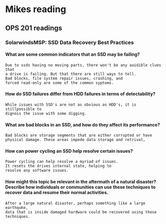 # Mikes reading

## OPS 201 readings


### SolarwindsMSP: SSD Data Recovery Best Practices


#### What are some common indicators that an SSD may be failing?
    Due to ssds having no moving parts, there won't be any auidible clues that
    a drive is failing. But that there are still ways to tell. 
    Bad blocks, file system repair issues, crashing, and 
    forced read-only are some of the common syptoms.

#### How do SSD failures differ from HDD failures in terms of detectability?
    While issues with SSD's are not as obvious as HDD's, it is stillpossible to
    dignois the issue with some digging.

#### What are bad blocks in an SSD, and how do they affect its performance?
    Bad blocks are storage segments that are either corrupted or have
    physical damage. These areas impede data storage and retrival,

#### How can power cycling an SSD help resolve certain issues?
    Power cycling can help resolve a myriad of issues.
    It resets the drives internal state, helping to
    resolve any software issues.

#### How might this topic be relevant in the aftermath of a natural disaster? Describe how individuals or communities can use these techniques to recover data and resume their normal activities.
    After a large natural disaster, perhaps something like a large earthquke, 
    data that is inside damaged hardware could be recovered using these techniques.